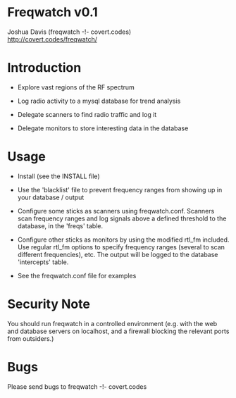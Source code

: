 # Freqwatch v0.1
Joshua Davis (freqwatch -!- covert.codes)  
http://covert.codes/freqwatch/


Introduction
============

* Explore vast regions of the RF spectrum

* Log radio activity to a mysql database for trend analysis

* Delegate scanners to find radio traffic and log it

* Delegate monitors to store interesting data in the database


Usage
=====

* Install (see the INSTALL file)

* Use the 'blacklist' file to prevent frequency ranges from showing up in
  your database / output

* Configure some sticks as scanners using freqwatch.conf.  Scanners scan
  frequency ranges and log signals above a defined threshold to the database,
  in the 'freqs' table.

* Configure other sticks as monitors by using the modified rtl_fm included.
  Use regular rtl_fm options to specify frequency ranges (several to scan
  different frequencies), etc.  The output will be logged to the database
  'intercepts' table.

* See the freqwatch.conf file for examples


Security Note
==============

You should run freqwatch in a controlled environment (e.g. with the web and
database servers on localhost, and a firewall blocking the relevant ports
from outsiders.)


Bugs
====

Please send bugs to freqwatch -!- covert.codes

